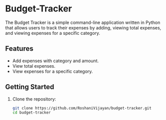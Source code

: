 # Budget-Tracker

The Budget Tracker is a simple command-line application written in Python that allows users to track their expenses by adding, viewing total expenses, and viewing expenses for a specific category.

## Features

- Add expenses with category and amount.
- View total expenses.
- View expenses for a specific category.

## Getting Started

1. Clone the repository:

   ```bash
   git clone https://github.com/RoshaniVijayan/budget-tracker.git
   cd budget-tracker
